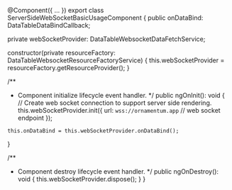 @Component({
  ...
})
export class ServerSideWebSocketBasicUsageComponent {
  public onDataBind: DataTableDataBindCallback<ExampleData>;
  
  private webSocketProvider: DataTableWebsocketDataFetchService<ExampleData>;
  
  constructor(private resourceFactory: DataTableWebsocketResourceFactoryService) {
    this.webSocketProvider = resourceFactory.getResourceProvider<ExampleData>();
  }

  /**
   * Component initialize lifecycle event handler.
   */
  public ngOnInit(): void {
    // Create web socket connection to support server side rendering.
    this.webSocketProvider.init({
      url: `wss://ornamentum.app` // web socket endpoint
    });

    this.onDataBind = this.webSocketProvider.onDataBind();
  }

  /**
   * Component destroy lifecycle event handler.
   */
  public ngOnDestroy(): void {
    this.webSocketProvider.dispose();
  }
}
